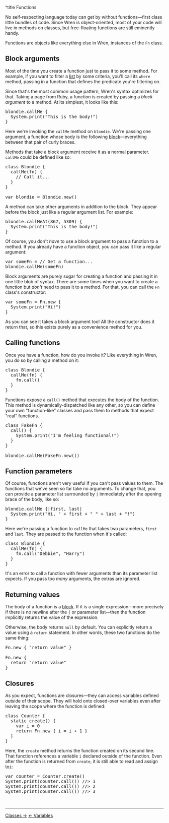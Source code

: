 ^title Functions

No self-respecting language today can get by without functions&mdash;first
class little bundles of code. Since Wren is object-oriented, most of your code
will live in methods on classes, but free-floating functions are still
eminently handy.

Functions are objects like everything else in Wren, instances of the `Fn`
class.

## Block arguments

Most of the time you create a function just to pass it to some method. For
example, if you want to filter a [list](lists.html) by some criteria, you'll
call its `where` method, passing in a function that defines the predicate
you're filtering on.

Since that's the most common usage pattern, Wren's syntax optimizes for that.
Taking a page from Ruby, a function is created by passing a *block argument* to
a method. At its simplest, it looks like this:

<pre class="snippet">
blondie.callMe {
  System.print("This is the body!")
}
</pre>

Here we're invoking the `callMe` method on `blondie`. We're passing one
argument, a function whose body is the
following [block](syntax.html#blocks)&mdash;everything between that pair of
curly braces.

Methods that take a block argument receive it as a normal parameter. `callMe`
could be defined like so:

<pre class="snippet">
class Blondie {
  callMe(fn) {
    // Call it...
  }
}

var blondie = Blondie.new()
</pre>

A method can take other arguments in addition to the block. They appear before
the block just like a regular argument list. For example:

<pre class="snippet">
blondie.callMeAt(867, 5309) {
  System.print("This is the body!")
}
</pre>

Of course, you don't *have* to use a block argument to pass a function to a
method. If you already have a function object, you can pass it like a regular
argument:

<pre class="snippet">
var someFn = // Get a function...
blondie.callMe(someFn)
</pre>

Block arguments are purely sugar for creating a function and passing it in one
little blob of syntax. There are some times when you want to create a function
but *don't* need to pass it to a method. For that, you can call the `Fn`
class's constructor:

<pre class="snippet">
var someFn = Fn.new {
  System.print("Hi!")
}
</pre>

As you can see it takes a block argument too! All the constructor does it
return that, so this exists purely as a convenience method for you.

## Calling functions

Once you have a function, how do you invoke it? Like everything in Wren, you do
so by calling a method on it:

<pre class="snippet">
class Blondie {
  callMe(fn) {
    fn.call()
  }
}
</pre>

Functions expose a `call()` method that executes the body of the function. This
method is dynamically-dispatched like any other, so you can define your own
"function-like" classes and pass them to methods that expect "real" functions.

<pre class="snippet">
class FakeFn {
  call() {
    System.print("I'm feeling functional!")
  }
}

blondie.callMe(FakeFn.new())
</pre>

## Function parameters

Of course, functions aren't very useful if you can't pass values to them. The
functions that we've seen so far take no arguments. To change that, you can
provide a parameter list surrounded by `|` immediately after the opening brace
of the body, like so:

<pre class="snippet">
blondie.callMe {|first, last|
  System.print("Hi, " + first + " " + last + "!")
}
</pre>

Here we're passing a function to `callMe` that takes two parameters, `first` and
`last`. They are passed to the function when it's called:

<pre class="snippet">
class Blondie {
  callMe(fn) {
    fn.call("Debbie", "Harry")
  }
}
</pre>

It's an error to call a function with fewer arguments than its parameter list
expects. If you pass too *many* arguments, the extras are ignored.

## Returning values

The body of a function is a [block](syntax.html#blocks). If it is a single
expression&mdash;more precisely if there is no newline after the `{` or
parameter list&mdash;then the function implicitly returns the value of the
expression.

Otherwise, the body returns `null` by default. You can explicitly return a
value using a `return` statement. In other words, these two functions do the
same thing:

<pre class="snippet">
Fn.new { "return value" }

Fn.new {
  return "return value"
}
</pre>

## Closures

As you expect, functions are closures&mdash;they can access variables defined
outside of their scope. They will hold onto closed-over variables even after
leaving the scope where the function is defined:

<pre class="snippet">
class Counter {
  static create() {
    var i = 0
    return Fn.new { i = i + 1 }
  }
}
</pre>

Here, the `create` method returns the function created on its second line. That
function references a variable `i` declared outside of the function. Even after
the function is returned from `create`, it is still able to read and assign
to`i`:

<pre class="snippet">
var counter = Counter.create()
System.print(counter.call()) //> 1
System.print(counter.call()) //> 2
System.print(counter.call()) //> 3
</pre>

<br><hr>
<a class="right" href="classes.html">Classes &rarr;</a>
<a href="variables.html">&larr; Variables</a>
